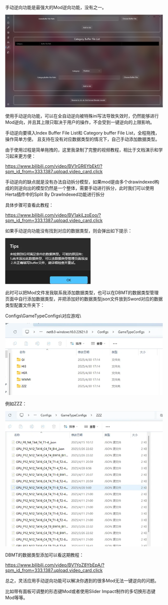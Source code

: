 手动逆向功能是最强大的Mod逆向功能，没有之一。

![alt text](image.png)

使用手动逆向功能，可以在全自动逆向被特殊ini写法导致失效时，仍然能够进行Mod逆向，并且其上限只取决于用户的操作，不会受到一键逆向的上限影响。

手动逆向要填入Index Buffer File List和 Category buffer File List，全程拖拽，操作简单方便。
且支持在没有对应数据类型的情况下，自己手动添加数据类型。

由于使用过程是简单拖拽的，这里我录制了完整的视频教程，相比于文档演示和学习起来更方便：

https://www.bilibili.com/video/BV1rGR6YbEkf/?spm_id_from=333.1387.upload.video_card.click


手动逆向的缺点就是没有办法自动拆分模型，如果mod是由多个drawindexed构成的则逆向出的模型仍然是一个整体，需要手动进行拆分，此时我们可以使用Herta插件中的Split By DrawIndexed功能进行拆分

具体步骤可查看此教程：

https://www.bilibili.com/video/BV1akjLzoEoo/?spm_id_from=333.1387.upload.video_card.click

如果手动逆向功能没有找到对应的数据类型，则会弹出如下提示：

![alt text](image-1.png)

此时可以把Mod文件发我联系我添加数据类型，也可以在DBMT的数据类型管理页面中自行添加数据类型，并把添加好的数据类型json文件放到Sword对应的数据类型配置文件夹下：

Configs\GameTypeConfigs\对应游戏\

![alt text](image-2.png)

例如ZZZ：

![alt text](image-3.png)

DBMT的数据类型添加可以看这期教程：

https://www.bilibili.com/video/BV1YoZ8YbEpA/?spm_id_from=333.1387.upload.video_card.click

总之，灵活应用手动逆向功能可以解决你遇到的很多Mod无法一键逆向的问题。

比如带有面板可调整的形态键Mod或者使用Slider Impact制作的多切换形态键Mod等等。

